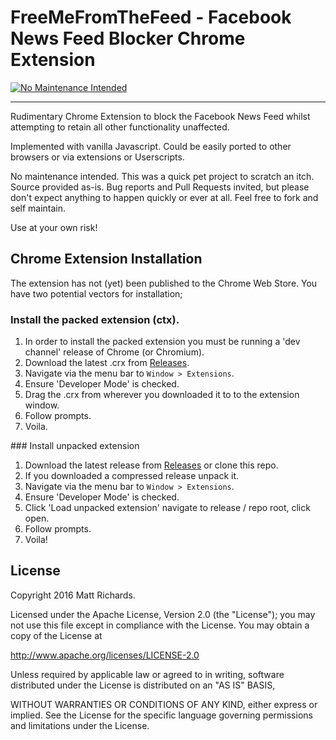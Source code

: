 # FreeMeFromTheFeed - Facebook News Feed Blocker Chrome Extension

[![No Maintenance Intended](http://unmaintained.tech/badge.svg)](http://unmaintained.tech/)

---

Rudimentary Chrome Extension to block the Facebook News Feed whilst attempting
to retain all other functionality unaffected.

Implemented with vanilla Javascript. Could be easily ported to other browsers or via extensions or Userscripts.

No maintenance intended. This was a quick pet project to scratch an itch. Source provided as-is. Bug reports and Pull Requests invited, but please don't expect anything to happen quickly or ever at all. Feel free to fork and self maintain.

Use at your own risk!

## Chrome Extension Installation

The extension has not (yet) been published to the Chrome Web Store. You have two potential vectors for installation;

### Install the packed extension (ctx).

1. In order to install the packed extension you must be running a 'dev channel' release of Chrome (or Chromium).
2. Download the latest .crx from [Releases](https://github.com/tthew/free-me-from-the-feed/releases).
3. Navigate via the menu bar to `Window > Extensions`.
4. Ensure 'Developer Mode' is checked.
5. Drag the .crx from wherever you downloaded it to to the extension window.
6. Follow prompts.
7. Voila.

### Install unpacked extension

1. Download the latest release from [Releases](https://github.com/tthew/free-me-from-the-feed/releases) or clone this repo.
2. If you downloaded a compressed release unpack it.
3. Navigate via the menu bar to `Window > Extensions`.
4. Ensure 'Developer Mode' is checked.
5. Click 'Load unpacked extension' navigate to release / repo root, click open.
6. Follow prompts.
7. Voila!

## License

Copyright 2016 Matt Richards.

Licensed under the Apache License, Version 2.0 (the "License");
you may not use this file except in compliance with the License.
You may obtain a copy of the License at

http://www.apache.org/licenses/LICENSE-2.0

Unless required by applicable law or agreed to in writing, software
distributed under the License is distributed on an "AS IS" BASIS,

WITHOUT WARRANTIES OR CONDITIONS OF ANY KIND, either express or implied.
See the License for the specific language governing permissions and
limitations under the License.
